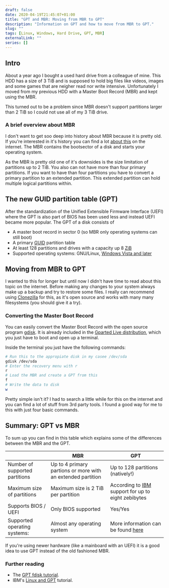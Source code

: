 ```yaml
---
draft: false
date: 2020-04-19T21:45:07+01:00
title: "GPT and MBR: Moving from MBR to GPT"
description: "Information on GPT and how to move from MBR to GPT."
slug: "" 
tags: [Linux, Windows, Hard Drive, GPT, MBR]
externalLink: ""
series: []
---
```


## Intro

About a year ago I bought a used hard drive from a colleague of mine. This HDD has a size of 3 TiB and is supposed to hold big files like videos, images and some games that are neigher read nor write intensive. Unfortunately I moved from my previous HDD with a Master Boot Record (MBR) and kept using the MBR.

This turned out to be a problem since MBR doesn't support partitions larger than 2 TiB so I could not use all of my 3 TiB drive.

### A brief overview about MBR

I don't want to get soo deep into history about MBR because it is pretty old. If you're interested in it's history you can find a lot [about this](https://en.wikipedia.org/wiki/Master_boot_record) on the internet. The MBR contains the bootsector of a disk and starts your operating system.

As the MBR is pretty old one of it's downsides is the size limitation of partitions up to 2 TiB. You also can not have more than four primary partitions. If you want to have than four partitions you have to convert a primary partition to an extended partition. This extended partition can hold multiple logical partitions within.

## The new GUID partition table (GPT)

After the standardization of the Unified Extensible Firmware Interface (UEFI) where the GPT is also part of BIOS has been used less and instead UEFI became more popular. The GPT of a disk consists of

- A master boot record in sector 0 (so MBR only operating systems can still boot)
- A primary [GUID](https://en.wikipedia.org/wiki/Universally_unique_identifier) partition table
- At least 128 partitions and drives with a capacity up 8 [ZiB](https://en.wikipedia.org/wiki/Binary_prefix#zebi)
- Supported operating systems: GNU/Linux, [Windows Vista and later](https://docs.microsoft.com/en-us/windows-hardware/manufacture/desktop/windows-and-gpt-faq#can-windows-vista-windows-server-2008-and-later-read-write-and-boot-from-gpt-disks)

## Moving from MBR to GPT

I wanted to this for longer but until now I didn't have time to read about this topic on the internet. Before making any changes to your system always make up a backup and try to restore some files. I really can recommend using [Clonezilla](https://clonezilla.org/) for this, as it's open source and works with many many filesystems (you should give it a try).

### Converting the Master Boot Record

You can easily convert the Master Boot Record with the open source program [gdisk](https://www.rodsbooks.com/gdisk/walkthrough.html). It is already included in the [Gparted Live distribution](https://gparted.org/livecd.php), which you just have to boot and open up a terminal.

Inside the terminal you just have the following commands:

```bash
# Run this to the appropiate disk in my casee /dev/sda
gdisk /dev/sda
# Enter the recovery menu with r
r
# Load the MBR and create a GPT from this
f
# Write the data to disk
w
```

Pretty simple isn't it? I had to search a little while for this on the internet and you can find a lot of stuff from 3rd party tools. I found a good way for me to this with just four basic commands.
<!-- Source of image: By User:Kbolino., CC BY-SA 2.5, https://commons.wikimedia.org/w/index.php?curid=3036588 -->

## Summary: GPT vs MBR

To sum up you can find in this table which explains some of the differences between the MBR and the GPT.

 |                                | MBR                                                         | GPT                                                                                                               |
 | ------------------------------ | ----------------------------------------------------------- | ----------------------------------------------------------------------------------------------------------------- |
 | Number of supported partitions | Up to 4 primary partions or more with an extended partition | Up to 128 partitions (natively!)                                                                                  |
 | Maximum size of partitions     | Maximum size is 2 TiB per partition                         | According to [IBM](https://developer.ibm.com/tutorials/l-gpt/) support for up to eight zebibytes                  |
 | Supports BIOS / UEFI           | Only BIOS supported                                         | Yes/Yes                                                                                                           |
 | Supported operating systems:   | Almost any operating system                                 | More information can be found [here](https://en.wikipedia.org/wiki/GUID_Partition_Table#Operating-system_support) |

If you're using newer hardware (like a mainboard with an UEFI) it is a good idea to use GPT instead of the old fashioned MBR.

### Further reading

- The [GPT fdisk tutorial](https://rodsbooks.com/gdisk/).
- IBM's [Linux and GPT](https://developer.ibm.com/tutorials/l-gpt/) tutorial.
